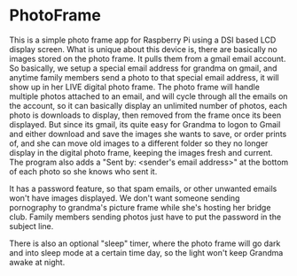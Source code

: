 # PhotoFrame
This is a simple photo frame app for Raspberry Pi using a DSI based LCD display screen.   What is unique about this device is, there are basically no images stored on the photo frame.   It pulls them from a gmail email account.   So basically, we setup a special email address for grandma on gmail, and anytime family members send a photo to that special email address, it will show up in her LIVE digital photo frame.   The photo frame will handle multiple photos attached to an email, and will cycle through all the emails on the account, so it can basically display an unlimited number of photos, each photo is downloads to display, then removed from the frame once its been displayed.   But since its gmail, its quite easy for Grandma to logon to Gmail and either download and save the images she wants to save, or order prints of, and she can move old images to a different folder so they no longer display in the digital photo frame, keeping the images fresh and current.   The program also adds a "Sent by: <sender's email address>" at the bottom of each photo so she knows who sent it.

It has a password feature, so that spam emails, or other unwanted emails won't have images displayed.   We don't want someone sending pornography to grandma's picture frame while she's hosting her bridge club.   Family members sending photos just have to put the password in the subject line.

There is also an optional "sleep" timer, where the photo frame will go dark and into sleep mode at a certain time day, so the light won't keep Grandma awake at night.
